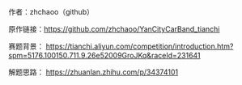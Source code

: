 作者：zhchaoo（github）

原作链接：https://github.com/zhchaoo/YanCityCarBand_tianchi

赛题背景：
https://tianchi.aliyun.com/competition/introduction.htm?spm=5176.100150.711.9.26e52009GroJKq&raceId=231641

解题思路：
https://zhuanlan.zhihu.com/p/34374101

